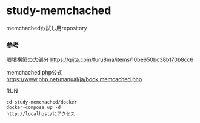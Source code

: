 # study-memchached

memchachedお試し用repository

### 参考
環境構築の大部分
https://qiita.com/furu8ma/items/10be650bc38b170b8cc6

memchached php公式
https://www.php.net/manual/ja/book.memcached.php

RUN
```
cd study-memchached/docker
docker-compose up -d
http://localhost/にアクセス
```
